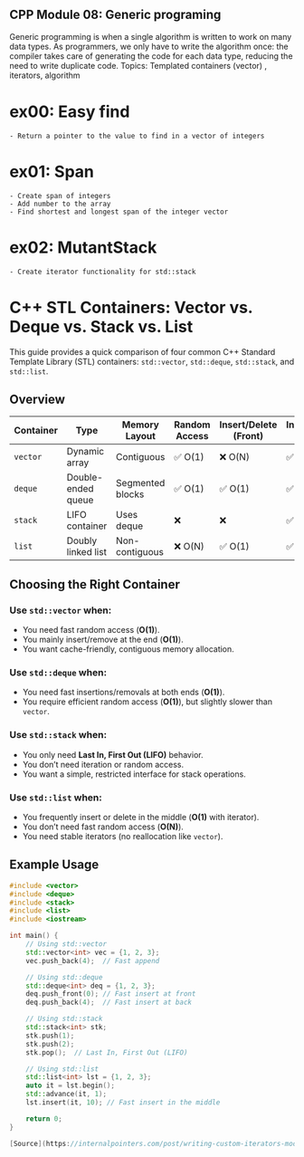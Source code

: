## CPP Module 08: Generic programing
Generic programming is when a single algorithm is written to work on many data types. 
As programmers, we only have to write the algorithm once: the compiler takes care of 
generating the code for each data type, reducing the need to write duplicate code.
Topics: Templated containers (vector) , iterators, algorithm

# ex00: Easy find
    - Return a pointer to the value to find in a vector of integers
# ex01: Span
    - Create span of integers
    - Add number to the array
    - Find shortest and longest span of the integer vector
# ex02: MutantStack
    - Create iterator functionality for std::stack

# C++ STL Containers: Vector vs. Deque vs. Stack vs. List

This guide provides a quick comparison of four common C++ Standard Template Library (STL) containers: `std::vector`, `std::deque`, `std::stack`, and `std::list`.

## Overview

| Container | Type                 | Memory Layout      | Random Access | Insert/Delete (Front) | Insert/Delete (Back) | Insert/Delete (Middle) |
|-----------|----------------------|--------------------|---------------|-----------------------|----------------------|------------------------|
| `vector`  | Dynamic array         | Contiguous        | ✅ O(1)       | ❌ O(N)               | ✅ O(1)              | ❌ O(N)                |
| `deque`   | Double-ended queue    | Segmented blocks  | ✅ O(1)       | ✅ O(1)               | ✅ O(1)              | ❌ O(N)                |
| `stack`   | LIFO container        | Uses deque        | ❌            | ❌                    | ✅ O(1)              | ❌                     |
| `list`    | Doubly linked list    | Non-contiguous    | ❌ O(N)       | ✅ O(1)               | ✅ O(1)              | ✅ O(1) (via iterator) |

## Choosing the Right Container

### Use `std::vector` when:
- You need fast random access (**O(1)**).
- You mainly insert/remove at the end (**O(1)**).
- You want cache-friendly, contiguous memory allocation.

### Use `std::deque` when:
- You need fast insertions/removals at both ends (**O(1)**).
- You require efficient random access (**O(1)**), but slightly slower than `vector`.

### Use `std::stack` when:
- You only need **Last In, First Out (LIFO)** behavior.
- You don’t need iteration or random access.
- You want a simple, restricted interface for stack operations.

### Use `std::list` when:
- You frequently insert or delete in the middle (**O(1)** with iterator).
- You don’t need fast random access (**O(N)**).
- You need stable iterators (no reallocation like `vector`).

## Example Usage

```cpp
#include <vector>
#include <deque>
#include <stack>
#include <list>
#include <iostream>

int main() {
    // Using std::vector
    std::vector<int> vec = {1, 2, 3};
    vec.push_back(4);  // Fast append

    // Using std::deque
    std::deque<int> deq = {1, 2, 3};
    deq.push_front(0); // Fast insert at front
    deq.push_back(4);  // Fast insert at back

    // Using std::stack
    std::stack<int> stk;
    stk.push(1);
    stk.push(2);
    stk.pop();  // Last In, First Out (LIFO)

    // Using std::list
    std::list<int> lst = {1, 2, 3};
    auto it = lst.begin();
    std::advance(it, 1);
    lst.insert(it, 10); // Fast insert in the middle

    return 0;
}

[Source](https://internalpointers.com/post/writing-custom-iterators-modern-cpp)